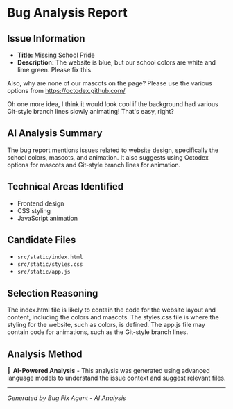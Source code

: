 # Bug Analysis Report

## Issue Information
- **Title:** Missing School Pride
- **Description:** The website is blue, but our school colors are white and lime green. Please fix this.

Also, why are none of our mascots on the page?
Please use the various options from https://octodex.github.com/

Oh one more idea, I think it would look cool if the background had various Git-style branch lines slowly animating! That's easy, right?

## AI Analysis Summary
The bug report mentions issues related to website design, specifically the school colors, mascots, and animation. It also suggests using Octodex options for mascots and Git-style branch lines for animation.

## Technical Areas Identified
- Frontend design
- CSS styling
- JavaScript animation

## Candidate Files
- `src/static/index.html`
- `src/static/styles.css`
- `src/static/app.js`

## Selection Reasoning
The index.html file is likely to contain the code for the website layout and content, including the colors and mascots. The styles.css file is where the styling for the website, such as colors, is defined. The app.js file may contain code for animations, such as the Git-style branch lines.

## Analysis Method
🤖 **AI-Powered Analysis** - This analysis was generated using advanced language models to understand the issue context and suggest relevant files.

---
*Generated by Bug Fix Agent - AI Analysis*
